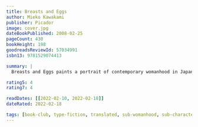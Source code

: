 ```yaml
---
title: Breasts and Eggs
author: Mieko Kawakami
publisher: Picador
image: cover.jpg
dateBookPublished: 2008-02-25
pageCount: 430
bookHeight: 198
goodreadsReviewId: 57034991
isbn13: 9781529074413

summary: |
  Breasts and Eggs paints a portrait of contemporary womanhood in Japan and recounts the intimate journeys of three women as they confront oppressive mores and their own uncertainties on the road to finding peace and futures they can truly call their own. It tells the story of three women: the thirty-year-old Natsu, her older sister, Makiko, and Makiko’s daughter, Midoriko. Makiko has traveled to Tokyo in search of an affordable breast enhancement procedure. She is accompanied by Midoriko, who has recently grown silent, finding herself unable to voice the vague yet overwhelming pressures associated with growing up. Her silence proves a catalyst for each woman to confront her fears and frustrations.

rating5: 4
rating7: 4

readDates: [[2022-02-10, 2022-02-18]]
dateRated: 2022-02-18

tags: [book-club, type-fiction, translated, sub-womanhood, sub-character-study, sub-ennui, genre-contemporary, loc-japan]
---
```

